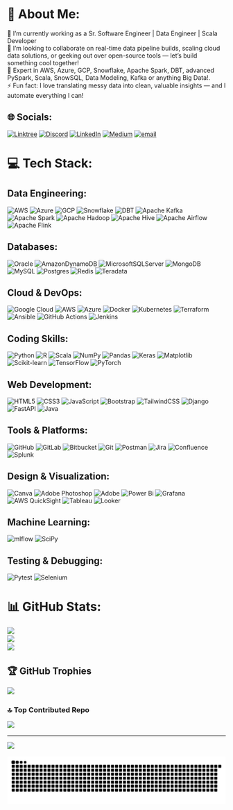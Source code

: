 # 💫 About Me:
🔭 I’m currently working as a Sr. Software Engineer | Data Engineer | Scala Developer 
<br>👯 I’m looking to collaborate on real-time data pipeline builds, scaling cloud data solutions, or geeking out over open-source tools — let’s build something cool together!
<br> 💬 Expert in AWS, Azure, GCP, Snowflake, Apache Spark, DBT, advanced PySpark, Scala, SnowSQL, Data Modeling, Kafka or anything Big Data!.
<br>⚡ Fun fact: I love translating messy data into clean, valuable insights — and I automate everything I can!


## 🌐 Socials:
[![Linktree](https://img.shields.io/badge/Linktree-39e09b?logo=linktree&logoColor=white)](https://linktr.ee/nikhil_e)
[![Discord](https://img.shields.io/badge/Discord-%237289DA.svg?logo=discord&logoColor=white)](https://discord.gg/https://discord.gg/t8dHTy9c) [![LinkedIn](https://img.shields.io/badge/LinkedIn-%230077B5.svg?logo=linkedin&logoColor=white)](https://linkedin.com/in/https://www.linkedin.com/in/nikhil-e/) [![Medium](https://img.shields.io/badge/Medium-12100E?logo=medium&logoColor=white)](https://medium.com/@codewithnikki) [![email](https://img.shields.io/badge/Email-D14836?logo=gmail&logoColor=white)](mailto:codewithnikki@gmail.com) 

# 💻 Tech Stack:

## Data Engineering:
![AWS](https://img.shields.io/badge/AWS-232F3E?style=for-the-badge&logo=amazonaws) ![Azure](https://img.shields.io/badge/Azure-0078D4?style=for-the-badge&logo=microsoftazure) ![GCP](https://img.shields.io/badge/GCP-000?style=for-the-badge&logo=googlecloud) ![Snowflake](https://img.shields.io/badge/snowflake-%2329B5E8.svg?style=for-the-badge&logo=snowflake&logoColor=white) ![DBT](https://img.shields.io/badge/DBT-000?style=for-the-badge&logo=dbt)
![Apache Kafka](https://img.shields.io/badge/Apache%20Kafka-000?style=for-the-badge&logo=apachekafka) ![Apache Spark](https://img.shields.io/badge/Apache%20Spark-FDEE21?style=for-the-badge&logo=apachespark&logoColor=black) ![Apache Hadoop](https://img.shields.io/badge/Apache%20Hadoop-66CCFF?style=for-the-badge&logo=apachehadoop&logoColor=black) ![Apache Hive](https://img.shields.io/badge/Apache%20Hive-FDEE21?style=for-the-badge&logo=apachehive&logoColor=black) ![Apache Airflow](https://img.shields.io/badge/Apache%20Airflow-017CEE?style=for-the-badge&logo=Apache%20Airflow&logoColor=white) ![Apache Flink](https://img.shields.io/badge/Apache%20Flink-E6526F?style=for-the-badge&logo=Apache%20Flink&logoColor=white)

## Databases:
![Oracle](https://img.shields.io/badge/Oracle-F80000?style=for-the-badge&logo=oracle&logoColor=white) ![AmazonDynamoDB](https://img.shields.io/badge/Amazon%20DynamoDB-4053D6?style=for-the-badge&logo=Amazon%20DynamoDB&logoColor=white) ![MicrosoftSQLServer](https://img.shields.io/badge/Microsoft%20SQL%20Server-CC2927?style=for-the-badge&logo=microsoft%20sql%20server&logoColor=white) ![MongoDB](https://img.shields.io/badge/MongoDB-%234ea94b.svg?style=for-the-badge&logo=mongodb&logoColor=white) ![MySQL](https://img.shields.io/badge/mysql-4479A1.svg?style=for-the-badge&logo=mysql&logoColor=white) ![Postgres](https://img.shields.io/badge/postgres-%23316192.svg?style=for-the-badge&logo=postgresql&logoColor=white) ![Redis](https://img.shields.io/badge/redis-%23DD0031.svg?style=for-the-badge&logo=redis&logoColor=white) ![Teradata](https://img.shields.io/badge/Teradata-F37440?style=for-the-badge&logo=teradata&logoColor=white)

## Cloud & DevOps:
![Google Cloud](https://img.shields.io/badge/GoogleCloud-%234285F4.svg?style=for-the-badge&logo=google-cloud&logoColor=white) ![AWS](https://img.shields.io/badge/AWS-%23FF9900.svg?style=for-the-badge&logo=amazon-aws&logoColor=white) ![Azure](https://img.shields.io/badge/azure-%230072C6.svg?style=for-the-badge&logo=microsoftazure&logoColor=white) ![Docker](https://img.shields.io/badge/docker-%230db7ed.svg?style=for-the-badge&logo=docker&logoColor=white) ![Kubernetes](https://img.shields.io/badge/kubernetes-%23326ce5.svg?style=for-the-badge&logo=kubernetes&logoColor=white) ![Terraform](https://img.shields.io/badge/terraform-%235835CC.svg?style=for-the-badge&logo=terraform&logoColor=white) ![Ansible](https://img.shields.io/badge/ansible-%231A1918.svg?style=for-the-badge&logo=ansible&logoColor=white) ![GitHub Actions](https://img.shields.io/badge/github%20actions-%232671E5.svg?style=for-the-badge&logo=githubactions&logoColor=white) ![Jenkins](https://img.shields.io/badge/jenkins-%232C5263.svg?style=for-the-badge&logo=jenkins&logoColor=white)

## Coding Skills:
![Python](https://img.shields.io/badge/python-3670A0?style=for-the-badge&logo=python&logoColor=ffdd54) ![R](https://img.shields.io/badge/r-%23276DC3.svg?style=for-the-badge&logo=r&logoColor=white) ![Scala](https://img.shields.io/badge/scala-%23DC322F.svg?style=for-the-badge&logo=scala&logoColor=white) ![NumPy](https://img.shields.io/badge/numpy-%23013243.svg?style=for-the-badge&logo=numpy&logoColor=white) ![Pandas](https://img.shields.io/badge/pandas-%23150458.svg?style=for-the-badge&logo=pandas&logoColor=white) ![Keras](https://img.shields.io/badge/Keras-%23D00000.svg?style=for-the-badge&logo=Keras&logoColor=white) ![Matplotlib](https://img.shields.io/badge/Matplotlib-%23ffffff.svg?style=for-the-badge&logo=Matplotlib&logoColor=black) ![Scikit-learn](https://img.shields.io/badge/scikit--learn-%23F7931E.svg?style=for-the-badge&logo=scikit-learn&logoColor=white) ![TensorFlow](https://img.shields.io/badge/TensorFlow-%23FF6F00.svg?style=for-the-badge&logo=TensorFlow&logoColor=white) ![PyTorch](https://img.shields.io/badge/PyTorch-%23EE4C2C.svg?style=for-the-badge&logo=PyTorch&logoColor=white)

## Web Development:
![HTML5](https://img.shields.io/badge/html5-%23E34F26.svg?style=for-the-badge&logo=html5&logoColor=white) ![CSS3](https://img.shields.io/badge/css3-%231572B6.svg?style=for-the-badge&logo=css3&logoColor=white) ![JavaScript](https://img.shields.io/badge/javascript-%23323330.svg?style=for-the-badge&logo=javascript&logoColor=%23F7DF1E) ![Bootstrap](https://img.shields.io/badge/bootstrap-%238511FA.svg?style=for-the-badge&logo=bootstrap&logoColor=white) ![TailwindCSS](https://img.shields.io/badge/tailwindcss-%2338B2AC.svg?style=for-the-badge&logo=tailwind-css&logoColor=white) ![Django](https://img.shields.io/badge/django-%23092E20.svg?style=for-the-badge&logo=django&logoColor=white) ![FastAPI](https://img.shields.io/badge/FastAPI-005571?style=for-the-badge&logo=fastapi) ![Java](https://img.shields.io/badge/java-%23ED8B00.svg?style=for-the-badge&logo=openjdk&logoColor=white)

## Tools & Platforms:
![GitHub](https://img.shields.io/badge/github-%23121011.svg?style=for-the-badge&logo=github&logoColor=white) ![GitLab](https://img.shields.io/badge/gitlab-%23181717.svg?style=for-the-badge&logo=gitlab&logoColor=white) ![Bitbucket](https://img.shields.io/badge/bitbucket-%230047B3.svg?style=for-the-badge&logo=bitbucket&logoColor=white) ![Git](https://img.shields.io/badge/git-%23F05033.svg?style=for-the-badge&logo=git&logoColor=white) ![Postman](https://img.shields.io/badge/Postman-FF6C37?style=for-the-badge&logo=postman&logoColor=white) ![Jira](https://img.shields.io/badge/jira-%230A0FFF.svg?style=for-the-badge&logo=jira&logoColor=white) ![Confluence](https://img.shields.io/badge/confluence-%23172BF4.svg?style=for-the-badge&logo=confluence&logoColor=white) ![Splunk](https://img.shields.io/badge/splunk-%23000000.svg?style=for-the-badge&logo=splunk&logoColor=white) 

## Design & Visualization:
![Canva](https://img.shields.io/badge/Canva-%2300C4CC.svg?style=for-the-badge&logo=Canva&logoColor=white) ![Adobe Photoshop](https://img.shields.io/badge/adobe%20photoshop-%2331A8FF.svg?style=for-the-badge&logo=adobe%20photoshop&logoColor=white) ![Adobe](https://img.shields.io/badge/adobe-%23FF0000.svg?style=for-the-badge&logo=adobe&logoColor=white) ![Power Bi](https://img.shields.io/badge/power_bi-F2C811?style=for-the-badge&logo=powerbi&logoColor=black) ![Grafana](https://img.shields.io/badge/grafana-%23F46800.svg?style=for-the-badge&logo=grafana&logoColor=white) ![AWS QuickSight](https://img.shields.io/badge/AWS%20QuickSight-%23FF9900.svg?style=for-the-badge&logo=amazonaws&logoColor=white) ![Tableau](https://img.shields.io/badge/Tableau-%23E97627.svg?style=for-the-badge&logo=tableau&logoColor=white) ![Looker](https://img.shields.io/badge/Looker-%232970FF.svg?style=for-the-badge&logo=looker&logoColor=white)

## Machine Learning:
![mlflow](https://img.shields.io/badge/mlflow-%23d9ead3.svg?style=for-the-badge&logo=numpy&logoColor=blue) ![SciPy](https://img.shields.io/badge/SciPy-%230C55A5.svg?style=for-the-badge&logo=scipy&logoColor=%white)

## Testing & Debugging:
![Pytest](https://img.shields.io/badge/pytest-%232C3E50.svg?style=for-the-badge&logo=pytest&logoColor=white) ![Selenium](https://img.shields.io/badge/selenium-%232C3E50.svg?style=for-the-badge&logo=selenium&logoColor=white)

# 📊 GitHub Stats:
![](https://github-readme-stats.vercel.app/api?username=itsnikhile&theme=gruvbox&hide_border=false&include_all_commits=true&count_private=false)<br/>
![](https://nirzak-streak-stats.vercel.app/?user=itsnikhile&theme=gruvbox&hide_border=false)<br/>
![](https://github-readme-stats.vercel.app/api/top-langs/?username=itsnikhile&theme=gruvbox&hide_border=false&include_all_commits=true&count_private=false&layout=compact)

## 🏆 GitHub Trophies
![](https://github-profile-trophy.vercel.app/?username=itsnikhile&theme=github_dark_dimmed&no-frame=false&no-bg=false&margin-w=4)

### 🔝 Top Contributed Repo
![](https://github-contributor-stats.vercel.app/api?username=itsnikhile&limit=5&theme=radical&combine_all_yearly_contributions=true)

---
[![](https://visitcount.itsvg.in/api?id=itsnikhile&icon=0&color=2)](https://visitcount.itsvg.in)

<picture>
  <source media="(prefers-color-scheme: dark)" srcset="https://raw.githubusercontent.com/itsnikhile/itsnikhile/output/github-snake-dark.svg" />
  <source media="(prefers-color-scheme: light)" srcset="https://raw.githubusercontent.com/itsnikhile/itsnikhile/output/github-snake.svg" />
  <img alt="github-snake" src="https://raw.githubusercontent.com/itsnikhile/itsnikhile/output/github-snake.svg" />
</picture>

<!-- Proudly created with GPRM ( https://gprm.itsvg.in ) -->
